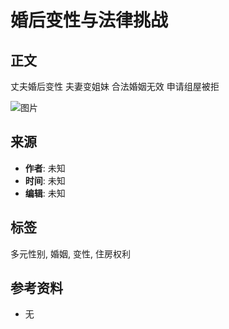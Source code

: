 # 婚后变性与法律挑战

## 正文

丈夫婚后变性 夫妻变姐妹 合法婚姻无效 申请组屋被拒

![图片](https://sb.scorecardresearch.com/p?c1=2&c2=20532163&cv=2.0&cj=1)

## 来源

- **作者**: 未知
- **时间**: 未知
- **编辑**: 未知

## 标签

多元性别, 婚姻, 变性, 住房权利

## 参考资料

- 无